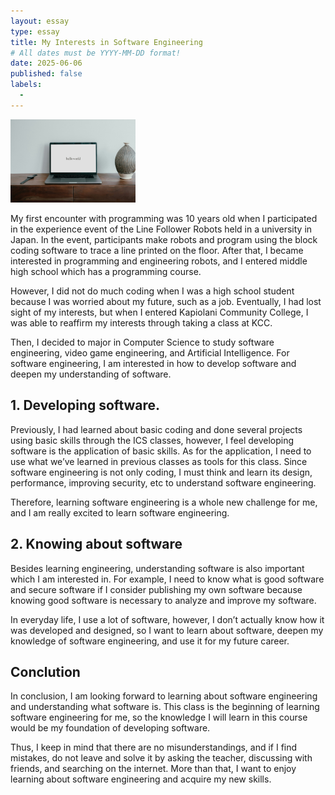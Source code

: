 ```yaml
---
layout: essay
type: essay
title: My Interests in Software Engineering
# All dates must be YYYY-MM-DD format!
date: 2025-06-06
published: false
labels:
  - 
---
```

<img width="200px" class="rounded float-start pe-4" src="../img/helloWorld.jpg">

My first encounter with programming was 10 years old when I participated in the experience event of the Line Follower Robots held in a university in Japan. In the event, participants make robots and program using the block coding software to trace a line printed on the floor. After that, I became interested in programming and engineering robots, and I entered middle high school which has a programming course. 

However, I did not do much coding when I was a high school student because I was worried about my future, such as a job. Eventually, I had lost sight of my interests, but when I entered Kapiolani Community College, I was able to reaffirm my interests through taking a class at KCC. 

Then, I decided to major in Computer Science to study software engineering, video game engineering, and Artificial Intelligence. For software engineering, I am interested in how to develop software and deepen my understanding of software.

## 1. Developing software.
Previously, I had learned about basic coding and done several projects using basic skills through the ICS classes, however, I feel developing software is the application of basic skills. As for the application, I need to use what we’ve learned in previous classes as tools for this class. Since software engineering is not only coding, I must think and learn its design, performance, improving security, etc to understand software engineering. 

Therefore, learning software engineering is a whole new challenge for me, and I am really excited to learn software engineering.

## 2. Knowing about software
Besides learning engineering, understanding software is also important which I am interested in. For example, I need to know what is good software and secure software if I consider publishing my own software because knowing good software is necessary to analyze and improve my software. 

In everyday life, I use a lot of software, however, I don’t actually know how it was developed and designed, so I want to learn about software, deepen my knowledge of software engineering, and use it for my future career.
## Conclution
In conclusion, I am looking forward to learning about software engineering and understanding what software is. This class is the beginning of learning software engineering for me, so the knowledge I will learn in this course would be my foundation of developing software. 

Thus, I keep in mind that there are no misunderstandings, and if I find mistakes, do not leave and solve it by asking the teacher, discussing with friends, and searching on the internet. More than that, I want to enjoy learning about software engineering and acquire my new skills.
